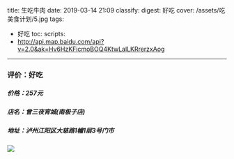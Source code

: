 title: 生吃牛肉
date: 2019-03-14 21:09
classify:
digest: 好吃
cover: /assets/吃美食计划/5.jpg
tags:
- 好吃
toc:
scripts: 
- http://api.map.baidu.com/api?v=2.0&ak=Hv6HzKFicmoBOQ4KtwLalLKRrerzxAog
---
### 评价：好吃
##### 价格：257元    
##### 店名：曾三夜宵城(南极子店)
##### 地址：泸州江阳区大慈路1幢1层3号门市
 
<div class="gallery poptrox">
<a href="/assets/吃美食计划/5.jpg"><img src="/assets/吃美食计划/5.jpg" /></a>
</div>
<div id="l-map" data-x="105.456381" data-y="28.894633" data-search="曾三夜宵城(南极子店)"></div>

